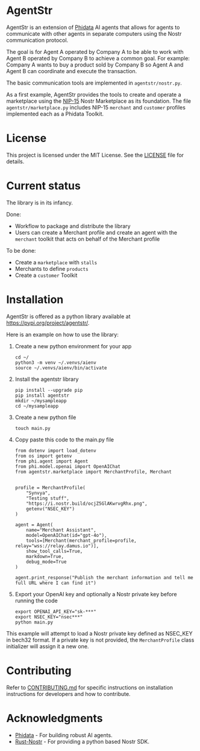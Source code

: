 AgentStr
========
AgentStr is an extension of [Phidata](https://www.phidata.com) AI agents that allows for agents to communicate with other agents in separate computers using the Nostr communication protocol.

The goal is for Agent A operated by Company A to be able to work with Agent B operated by Company B to achieve a common goal. For example: Company A wants to buy a product sold by Company B so Agent A and Agent B can coordinate and execute the transaction. 

The basic communication tools are implemented in `agentstr/nostr.py`. 

As a first example, AgentStr provides the tools to create and operate a marketplace using the [NIP-15](https://github.com/nostr-protocol/nips/blob/master/15.md) Nostr Marketplace as its foundation. The file `agentstr/marketplace.py` includes NIP-15 `merchant` and `customer` profiles implemented each as a Phidata Toolkit. 

# License
This project is licensed under the MIT License. See the [LICENSE](LICENSE) file for details.

# Current status
The library is in its infancy.

Done:
- Workflow to package and distribute the library
- Users can create a Merchant profile and create an agent with the `merchant` toolkit that acts on behalf of the Merchant profile


To be done:
- Create a `marketplace` with `stalls`
- Merchants to define `products`
- Create a `customer` Toolkit

# Installation
AgentStr is offered as a python library available at https://pypi.org/project/agentstr/. 

Here is an example on how to use the library:

1. Create a new python environment for your app
    ```
    cd ~/
    python3 -m venv ~/.venvs/aienv
    source ~/.venvs/aienv/bin/activate
    ```
2. Install the agentstr library
    ```
    pip install --upgrade pip
    pip install agentstr
    mkdir ~/mysampleapp
    cd ~/mysampleapp
    ```
3. Create a new python file
    ```
    touch main.py
    ```
4. Copy paste this code to the main.py file
    ```
    from dotenv import load_dotenv
    from os import getenv
    from phi.agent import Agent 
    from phi.model.openai import OpenAIChat
    from agentstr.marketplace import MerchantProfile, Merchant


    profile = MerchantProfile(
        "Synvya",
        "Testing stuff",
        "https://i.nostr.build/ocjZ5GlAKwrvgRhx.png",
        getenv("NSEC_KEY")
    )

    agent = Agent(
        name="Merchant Assistant",
        model=OpenAIChat(id="gpt-4o"),
        tools=[Merchant(merchant_profile=profile, relay="wss://relay.damus.io")],
        show_tool_calls=True,
        markdown=True,
        debug_mode=True
    )
    
    agent.print_response("Publish the merchant information and tell me full URL where I can find it")
    ```
5. Export your OpenAI key and optionally a Nostr private key before running the code
    ```
    export OPENAI_API_KEY="sk-***"
    export NSEC_KEY="nsec***"
    python main.py
    ```

This example will attempt to load a Nostr private key defined as NSEC_KEY in bech32 format. If a private key is not provided, the `MerchantProfile` class initializer will assign it a new one. 

# Contributing
Refer to [CONTRIBUTING.md](CONTRIBUTING.md) for specific instructions on installation instructions for developers and how to contribute.

# Acknowledgments
- [Phidata](https://www.phidata.com) - For building robust AI agents.
- [Rust-Nostr](https://rust-nostr.org/index.html) - For providing a python based Nostr SDK.
